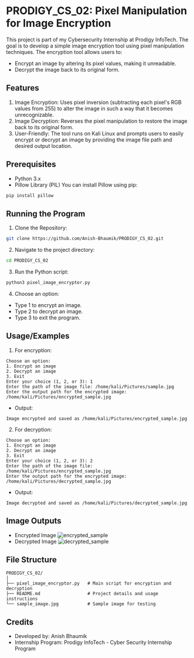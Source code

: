 
# PRODIGY_CS_02: Pixel Manipulation for Image Encryption

This project is part of my Cybersecurity Internship at Prodigy InfoTech. The goal is to develop a simple image encryption tool using pixel manipulation techniques. The encryption tool allows users to:

- Encrypt an image by altering its pixel values, making it unreadable.
- Decrypt the image back to its original form.


## Features

1. Image Encryption: Uses pixel inversion (subtracting each pixel's RGB values from 255) to alter the image in such a way that it becomes unrecognizable.
2. Image Decryption: Reverses the pixel manipulation to restore the image back to its original form.
3. User-Friendly: The tool runs on Kali Linux and prompts users to easily encrypt or decrypt an image by providing the image file path and desired output location.


## Prerequisites
- Python 3.x
- Pillow Library (PIL)
You can install Pillow using pip:
```bash
pip install pillow
```
## Running the Program
1. Clone the Repository:
```bash
git clone https://github.com/Anish-Bhaumik/PRODIGY_CS_02.git
```
2. Navigate to the project directory:
```bash
cd PRODIGY_CS_02
```
3. Run the Python script:
```bash
python3 pixel_image_encryptor.py
```
4. Choose an option:
- Type 1 to encrypt an image.
- Type 2 to decrypt an image.
- Type 3 to exit the program.
## Usage/Examples
1. For encryption:
```plaintext
Choose an option:
1. Encrypt an image
2. Decrypt an image
3. Exit
Enter your choice (1, 2, or 3): 1
Enter the path of the image file: /home/kali/Pictures/sample.jpg
Enter the output path for the encrypted image: /home/kali/Pictures/encrypted_sample.jpg
```
- Output:
```plaintext
Image encrypted and saved as /home/kali/Pictures/encrypted_sample.jpg
```
2. For decryption:
```plaintext
Choose an option:
1. Encrypt an image
2. Decrypt an image
3. Exit
Enter your choice (1, 2, or 3): 2
Enter the path of the image file: /home/kali/Pictures/encrypted_sample.jpg
Enter the output path for the encrypted image: /home/kali/Pictures/decrypted_sample.jpg
```
- Output:
```plaintext
Image decrypted and saved as /home/kali/Pictures/decrypted_sample.jpg
```

## Image Outputs
- Encrypted Image
![encrypted_sample](https://github.com/user-attachments/assets/b121bd8e-b624-40b2-990b-fd7df794c5e4)
- Decrypted Image
![decrypted_sample](https://github.com/user-attachments/assets/ef999c3d-0efa-4967-b450-76d3087cd69a)
## File Structure

```plaintext
PRODIGY_CS_02/
│
├── pixel_image_encryptor.py   # Main script for encryption and decryption
├── README.md                  # Project details and usage instructions
└── sample_image.jpg           # Sample image for testing 
```
## Credits
- Developed by: Anish Bhaumik
- Internship Program: Prodigy InfoTech - Cyber Security Internship Program
